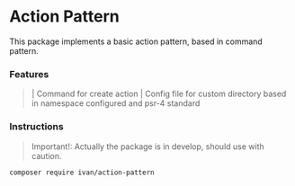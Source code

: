 # Action Pattern
This package implements a basic action pattern, based in command pattern.

### Features

>| Command for create action 
>| Config file for custom directory based in namespace configured and psr-4 standard


### Instructions
> Important!: Actually the package is in develop, should use with caution.

```bash 
composer require ivan/action-pattern
```
